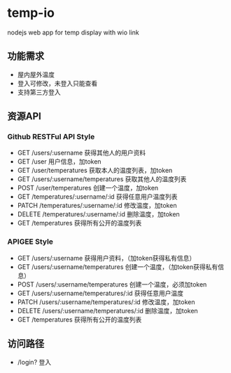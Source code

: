 # temp-io
nodejs web app for temp display with wio link

## 功能需求
- 屋内屋外温度
- 登入可修改，未登入只能查看
- 支持第三方登入

## 资源API
### Github RESTFul API Style
- GET /users/:username 获得其他人的用户资料
- GET /user 用户信息，加token
- GET /user/temperatures 获取本人的温度列表，加token
- GET /users/:username/temperatures 获取其他人的温度列表
- POST /user/temperatures 创建一个温度，加token
- GET /temperatures/:username/:id 获得任意用户温度列表
- PATCH /temperatures/:username/:id 修改温度，加token
- DELETE /temperatures/:username/:id 删除温度，加token
- GET /temperatures 获得所有公开的温度列表

### APIGEE Style
- GET /users/:username 获得用户资料，（加token获得私有信息）
- GET /users/:username/temperatures 创建一个温度，（加token获得私有信息）
- POST /users/:username/temperatures 创建一个温度，必须加token
- GET /users/:username/temperatures/:id 获得任意用户温度
- PATCH /users/:username/temperatures/:id 修改温度，加token
- DELETE /users/:username/temperatures/:id 删除温度，加token
- GET /temperatures 获得所有公开的温度列表

## 访问路径
- /login?  登入
